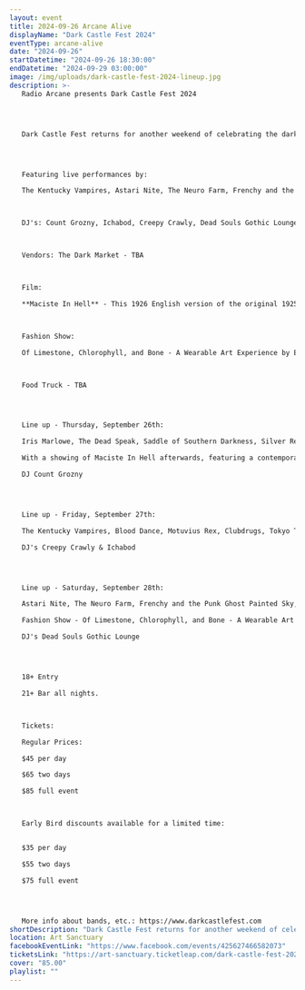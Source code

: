 ```yaml
---
layout: event
title: 2024-09-26 Arcane Alive
displayName: "Dark Castle Fest 2024"
eventType: arcane-alive
date: "2024-09-26"
startDatetime: "2024-09-26 18:30:00"
endDatetime: "2024-09-29 03:00:00"
image: /img/uploads/dark-castle-fest-2024-lineup.jpg
description: >-
   Radio Arcane presents Dark Castle Fest 2024




   Dark Castle Fest returns for another weekend of celebrating the darkly romantic music and arts of the very unique and beautiful Gothic underground! This year, we will celebrate with bands, vendors, film and even a highly creative fashion show!




   Featuring live performances by:

   The Kentucky Vampires, Astari Nite, The Neuro Farm, Frenchy and the Punk, Blood Dance, Ghost Painted Sky, Attic Eyes, Motuvius Rex, Bat Noise, Sombre Arcane, Tokyo Teens, clubdrugs, Iris Marlowe, The Dead Speak, Saddle Of Southern Darkness, Silver Rein, Molly's Midnight Villains, Sinister Senile.



   DJ's: Count Grozny, Ichabod, Creepy Crawly, Dead Souls Gothic Lounge



   Vendors: The Dark Market - TBA



   Film:

   **Maciste In Hell** - This 1926 English version of the original 1925 Italian film, features an early attempt at color slides with dramatic, full scale armies of demons, amazing makeup and costuming and a very interesting story where the devil takes Maciste down to hell in an attempt to corrupt and ruin his morality. Director: Guido Brignone.



   Fashion Show: 

   Of Limestone, Chlorophyll, and Bone - A Wearable Art Experience by Edwin Ramirez.



   Food Truck - TBA




   Line up - Thursday, September 26th:

   Iris Marlowe, The Dead Speak, Saddle of Southern Darkness, Silver Rein, Molly's Midnight Villains

   With a showing of Maciste In Hell afterwards, featuring a contemporary Gothic inspired soundtrack of music curated by Count Grozny.

   DJ Count Grozny




   Line up - Friday, September 27th:

   The Kentucky Vampires, Blood Dance, Motuvius Rex, Clubdrugs, Tokyo Teens, Bat Noise, Sinister Senile

   DJ's Creepy Crawly & Ichabod




   Line up - Saturday, September 28th:

   Astari Nite, The Neuro Farm, Frenchy and the Punk Ghost Painted Sky, Attic Eyes, Sombre Arcane

   Fashion Show - Of Limestone, Chlorophyll, and Bone - A Wearable Art Experience by Edwin Ramirez.

   DJ's Dead Souls Gothic Lounge




   18+ Entry

   21+ Bar all nights.



   Tickets:

   Regular Prices:

   $45 per day

   $65 two days

   $85 full event



   Early Bird discounts available for a limited time:


   $35 per day

   $55 two days

   $75 full event




   More info about bands, etc.: https://www.darkcastlefest.com
shortDescription: "Dark Castle Fest returns for another weekend of celebrating the darkly romantic music and arts of the very unique and beautiful Gothic underground!"
location: Art Sanctuary
facebookEventLink: "https://www.facebook.com/events/425627466582073"
ticketsLink: "https://art-sanctuary.ticketleap.com/dark-castle-fest-2024"
cover: "85.00"
playlist: ""
---
```

